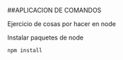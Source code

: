 ##APLICACION DE COMANDOS 

Ejercicio de cosas por hacer en node

Instalar paquetes de node

```
npm install
```